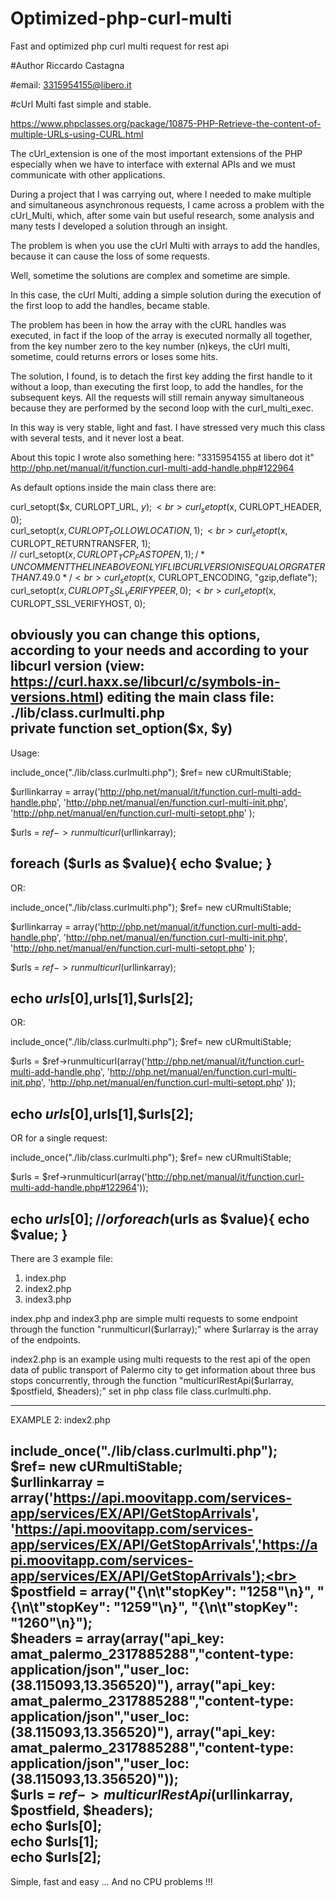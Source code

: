 # Optimized-php-curl-multi
Fast and optimized php curl multi request for rest api

#Author Riccardo Castagna

#email: 3315954155@libero.it

#cUrl Multi fast simple and stable.

https://www.phpclasses.org/package/10875-PHP-Retrieve-the-content-of-multiple-URLs-using-CURL.html

The cUrl_extension is one of the most important extensions of the PHP especially when we have to interface with external APIs and we must communicate with other applications.

During a project that I was carrying out, where I needed to make multiple and simultaneous asynchronous requests, I came across a problem with the cUrl_Multi, which, after some vain but useful research, some analysis and many tests I developed a solution through an insight.

The problem is when you use the cUrl Multi with arrays to add the handles, because it can cause the loss of some requests.
 
Well, sometime the solutions are complex and sometime are simple.

In this case, the cUrl Multi, adding a simple solution during the execution of the first loop to add the handles, became stable.   

The problem has been in how the array with the cURL handles was executed, 
in fact if the loop of the array is executed normally all together, from the key number zero to the key number (n)keys, the cUrl multi, sometime, could returns errors or loses some hits.

The solution, I found, is to detach the first key adding the first handle to it without a loop, than executing the first loop, to add the handles, for the subsequent keys. 
All the requests will still remain anyway simultaneous because they are performed by the second loop with the curl_multi_exec.

In this way is very stable, light and fast. I have stressed very much this class with several tests, and it never lost a beat.

About this topic I wrote also something here:
"3315954155 at libero dot it" 
http://php.net/manual/it/function.curl-multi-add-handle.php#122964

As default options inside the main class there are:

curl_setopt($x, CURLOPT_URL, $y);<br>
curl_setopt($x, CURLOPT_HEADER, 0);<br>
curl_setopt($x, CURLOPT_FOLLOWLOCATION, 1);<br>
curl_setopt($x, CURLOPT_RETURNTRANSFER, 1);<br>
// curl_setopt($x, CURLOPT_TCP_FASTOPEN, 1);  
/* UNCOMMENT THE LINE ABOVE ONLY IF LIBCURL VERSION IS EQUAL OR GRATER THAN 7.49.0 */<br>
curl_setopt($x, CURLOPT_ENCODING, "gzip,deflate");<br>
curl_setopt($x, CURLOPT_SSL_VERIFYPEER, 0);<br>
curl_setopt($x, CURLOPT_SSL_VERIFYHOST, 0);<br>

obviously you can change this options, according to your needs and according
to your libcurl version (view: https://curl.haxx.se/libcurl/c/symbols-in-versions.html) 
editing the main class file: ./lib/class.curlmulti.php  
private function set_option($x, $y)  
--------------------------------------------------------------------------------------------
Usage:
 
include_once("./lib/class.curlmulti.php"); 
$ref= new cURmultiStable;

$urllinkarray = array('http://php.net/manual/it/function.curl-multi-add-handle.php', 
'http://php.net/manual/en/function.curl-multi-init.php', 
'http://php.net/manual/en/function.curl-multi-setopt.php'
);

$urls = $ref->runmulticurl($urllinkarray);

foreach ($urls as $value){
echo $value; 
}
----------------------------------------------------------------------------------------------

OR:

include_once("./lib/class.curlmulti.php"); 
$ref= new cURmultiStable;

$urllinkarray = array('http://php.net/manual/it/function.curl-multi-add-handle.php', 
'http://php.net/manual/en/function.curl-multi-init.php', 
'http://php.net/manual/en/function.curl-multi-setopt.php'
);

$urls = $ref->runmulticurl($urllinkarray);

echo $urls[0],$urls[1],$urls[2];  
---------------------------------------------------------------------------------------------- 
OR:

include_once("./lib/class.curlmulti.php"); 
$ref= new cURmultiStable;

$urls = $ref->runmulticurl(array('http://php.net/manual/it/function.curl-multi-add-handle.php', 
'http://php.net/manual/en/function.curl-multi-init.php', 
'http://php.net/manual/en/function.curl-multi-setopt.php'
));

echo $urls[0],$urls[1],$urls[2];
----------------------------------------------------------------------------------------------
OR for a single request:

include_once("./lib/class.curlmulti.php"); 
$ref= new cURmultiStable;

$urls = $ref->runmulticurl(array('http://php.net/manual/it/function.curl-multi-add-handle.php#122964'));

echo $urls[0]; 
//or 
foreach ($urls as $value){
echo $value; 
}
---------------------------------------------------------------------------------------------- 

There are 3 example file:

1) index.php
2) index2.php 
3) index3.php

index.php and index3.php are simple multi requests to some endpoint through the function "runmulticurl($urlarray);" where $urlarray is the array of the endpoints.

index2.php is an example using multi requests to the rest api of the open data of public transport of Palermo city to get information about three bus stops concurrently, through the function "multicurlRestApi($urlarray, $postfield, $headers);" set in php class file class.curlmulti.php.

---------------------------------------------------------------------------------------------
EXAMPLE 2: index2.php <br>

include_once("./lib/class.curlmulti.php");<br> 
$ref= new cURmultiStable;<br>
$urllinkarray = array('https://api.moovitapp.com/services-app/services/EX/API/GetStopArrivals',
'https://api.moovitapp.com/services-app/services/EX/API/GetStopArrivals','https://api.moovitapp.com/services-app/services/EX/API/GetStopArrivals');<br>
$postfield = array("{\n\t\"stopKey\": \"1258\"\n}", "{\n\t\"stopKey\": \"1259\"\n}", "{\n\t\"stopKey\": \"1260\"\n}");<br>
$headers = array(array("api_key: amat_palermo_2317885288","content-type: application/json","user_loc: (38.115093,13.356520)"),
array("api_key: amat_palermo_2317885288","content-type: application/json","user_loc: (38.115093,13.356520)"), 
array("api_key: amat_palermo_2317885288","content-type: application/json","user_loc: (38.115093,13.356520)"));<br> 
$urls = $ref->multicurlRestApi($urllinkarray, $postfield, $headers);<br>
echo $urls[0];<br>
echo $urls[1];<br>
echo $urls[2];
----------------------------------------------------------------------------------------------
Simple, fast and easy ... And no CPU problems !!! 
